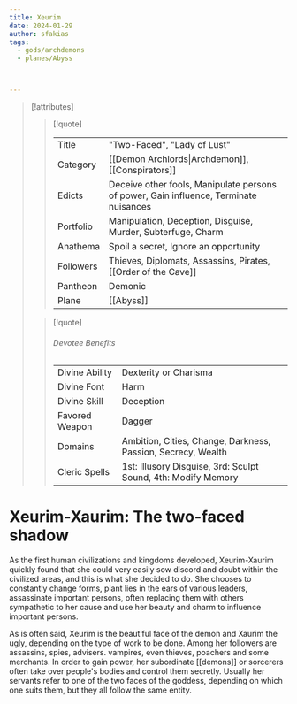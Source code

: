 ```yaml
---
title: Xeurim
date: 2024-01-29
author: sfakias
tags:
  - gods/archdemons
  - planes/Abyss



---
```

> [!attributes]
> 
> > [!quote]
> >
> > | | |
> > | --- | --- |
> > | Title | "Two-Faced", "Lady of Lust" |
> > | Category | [[Demon Archlords\|Archdemon]], [[Conspirators]] |
> > | Edicts | Deceive other fools, Manipulate persons of power, Gain influence, Terminate nuisances |
> > | Portfolio | Manipulation, Deception, Disguise, Murder, Subterfuge, Charm |
> > | Anathema | Spoil a secret, Ignore an opportunity |
> > | Followers | Thieves, Diplomats, Assassins, Pirates, [[Order of the Cave]] |
> > | Pantheon | Demonic |
> > | Plane | [[Abyss]] |
>
> > [!quote]
> > 
> > ###### Devotee Benefits
> > | | |
> > | --- | --- |
> > | Divine Ability | Dexterity or Charisma |
> > | Divine Font | Harm |
> > | Divine Skill | Deception |
> > | Favored Weapon | Dagger |
> > | Domains | Ambition, Cities, Change, Darkness, Passion, Secrecy, Wealth |
> > | Cleric Spells | 1st: Illusory Disguise, 3rd: Sculpt Sound, 4th: Modify Memory |

# Xeurim-Xaurim: The two-faced shadow

As the first human civilizations and kingdoms developed, Xeurim-Xaurim quickly found that she could very easily sow discord and doubt within the civilized areas, and this is what she decided to do. She chooses to constantly change forms, plant lies in the ears of various leaders, assassinate important persons, often replacing them with others sympathetic to her cause and use her beauty and charm to influence important persons.

As is often said, Xeurim is the beautiful face of the demon and Xaurim the ugly, depending on the type of work to be done. Among her followers are assassins, spies, advisers. vampires, even thieves, poachers and some merchants. In order to gain power, her subordinate [[demons]] or sorcerers often take over people's bodies and control them secretly. Usually her servants refer to one of the two faces of the goddess, depending on which one suits them, but they all follow the same entity.
